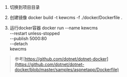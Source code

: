 1. 切换到项目目录

2. 创建镜像
docker build -t kewcms -f ./docker/Dockerfile .      

3. 运行docker容器
docker run --name kewcms \
       --restart unless-stopped \
       --publish 5000:80 \
       --detach \
       kewcms

>参考[https://github.com/dotnet/dotnet-docker](https://github.com/dotnet/dotnet-docker/blob/master/samples/aspnetapp/Dockerfile)

